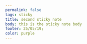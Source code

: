 ```yaml
---
permalink: false
tags: sticky
title: second sticky note
body: this is the sticky note body
footer: 25/05/19;
color: purple
---
```

